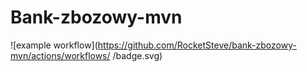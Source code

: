 # Bank-zbozowy-mvn
![example workflow](https://github.com/RocketSteve/bank-zbozowy-mvn/actions/workflows/<file>
/badge.svg)
